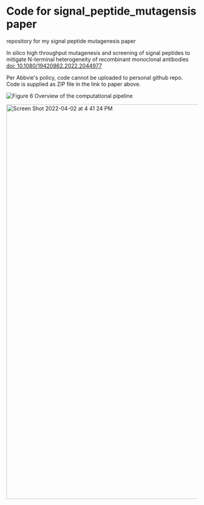 # Code for signal_peptide_mutagensis paper 
repository for my signal peptide mutagenesis paper

In silico high throughput mutagenesis and screening of signal peptides to mitigate N-terminal heterogeneity of recombinant monoclonal antibodies
[doi: 10.1080/19420862.2022.2044977](https://www.ncbi.nlm.nih.gov/pmc/articles/PMC8920188/)

Per Abbvie's policy, code cannot be uploaded to personal github repo. Code is supplied as ZIP file in the link to paper above. 


![Figure 6 Overview of the computational pipeline](https://user-images.githubusercontent.com/60579067/161400464-25e0ce31-2fef-40a9-8247-f092606054ad.jpg)


<img width="1036" alt="Screen Shot 2022-04-02 at 4 41 24 PM" src="https://user-images.githubusercontent.com/60579067/161400488-17f282e5-20bc-4764-9841-9bcafc4df2a9.png">
